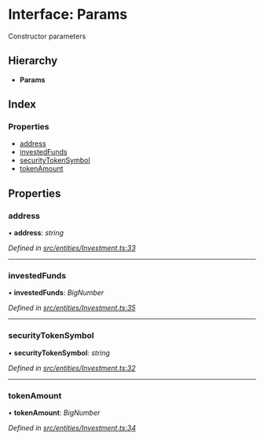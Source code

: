 # Interface: Params

Constructor parameters

## Hierarchy

- **Params**

## Index

### Properties

- [address](_entities_investment_.params.md#address)
- [investedFunds](_entities_investment_.params.md#investedfunds)
- [securityTokenSymbol](_entities_investment_.params.md#securitytokensymbol)
- [tokenAmount](_entities_investment_.params.md#tokenamount)

## Properties

### address

• **address**: _string_

_Defined in [src/entities/Investment.ts:33](https://github.com/PolymathNetwork/polymath-sdk/blob/c47ae7a/src/entities/Investment.ts#L33)_

---

### investedFunds

• **investedFunds**: _BigNumber_

_Defined in [src/entities/Investment.ts:35](https://github.com/PolymathNetwork/polymath-sdk/blob/c47ae7a/src/entities/Investment.ts#L35)_

---

### securityTokenSymbol

• **securityTokenSymbol**: _string_

_Defined in [src/entities/Investment.ts:32](https://github.com/PolymathNetwork/polymath-sdk/blob/c47ae7a/src/entities/Investment.ts#L32)_

---

### tokenAmount

• **tokenAmount**: _BigNumber_

_Defined in [src/entities/Investment.ts:34](https://github.com/PolymathNetwork/polymath-sdk/blob/c47ae7a/src/entities/Investment.ts#L34)_

